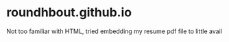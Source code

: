 # roundhbout.github.io

Not too familiar with HTML, tried embedding my resume pdf file to little avail
